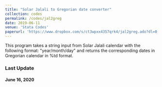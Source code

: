 ```yaml
---
title: "Solar Jalali to Gregorian date converter"
collection: codes
permalink: /codes/jal2greg
date: 2019-06-11
venue: 'Stata Codes'
paperurl: 'https://www.dropbox.com/s/ct3wpxx4357qrk4/jal2greg.ado?dl=0'
---
```


This program takes a string input from Solar Jalali calendar with the following format: "year/month/day" and returns the corresponding dates in Gregorian calendar in %td format.

### Last Update
#### June 16, 2020
